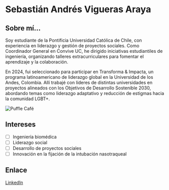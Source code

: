 # Sebastián Andrés Vigueras Araya
## Sobre mí...
Soy estudiante de la Pontificia Universidad Católica de Chile, con experiencia en liderazgo y gestión de proyectos sociales. Como Coordinador General en Convive UC, he dirigido iniciativas estudiantiles de ingeniería, organizando talleres extracurriculares para fomentar el aprendizaje y la colaboración.

En 2024, fui seleccionado para participar en Transforma & Impacta, un programa latinoamericano de liderazgo global en la Universidad de los Andes, Colombia. Allí trabajé con líderes de distintas universidades en proyectos alineados con los Objetivos de Desarrollo Sostenible 2030, abordando temas como liderazgo adaptativo y reducción de estigmas hacia la comunidad LGBT+.

![Puffle Café](https://i.pinimg.com/736x/66/64/d9/6664d9ee8a32162d92f93b6cda05d25a.jpg)

## Intereses  
- [ ] Ingeniería biomédica  
- [ ] Liderazgo social
- [ ] Desarrollo de proyectos sociales
- [ ] Innovación en la fijación de la intubación nasotraqueal

## Enlace
[LinkedIn](https://www.linkedin.com/in/sebasti%C3%A1n-vigueras-araya-6680b9295/) 

